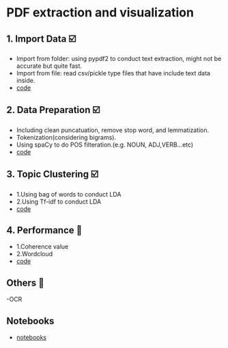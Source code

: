 # PDF extraction and visualization

## 1. Import Data ☑️
- Import from folder: using pypdf2 to conduct text extraction, might not be accurate but quite fast.
- Import from file: read csv/pickle type files that have include text data inside.
- [code](https://github.com/scleeza/sian/blob/master/page_dataload.py)   
## 2. Data Preparation ☑️
- Including clean puncatuation, remove stop word, and lemmatization.
- Tokenization(considering bigrams).
- Using spaCy to do POS filteration.(e.g. NOUN, ADJ,VERB...etc)
- [code](https://github.com/scleeza/Data_visualization/blob/master/page_text_clean.py)
## 3. Topic Clustering ☑️ 
- 1.Using bag of words to conduct LDA
- 2.Using Tf-idf to conduct LDA
- [code](https://github.com/scleeza/Data_visualization/blob/master/page_LDA.py)
## 4. Performance 🚧 
- 1.Coherence value
- 2.Wordcloud
- [code](https://github.com/scleeza/Data_visualization/blob/master/page_show_data.py)

## Others 🚧 
-OCR 

## Notebooks
- [notebooks](https://github.com/scleeza/NLP_notebooks)
